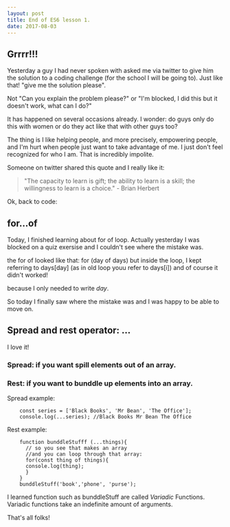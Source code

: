 ```yaml
---
layout: post
title: End of ES6 lesson 1.
date: 2017-08-03
---
```


## Grrrr!!!

Yesterday a guy I had never spoken with asked me via twitter to give him the solution to a coding challenge (for the school I will be going to). Just like that! "give me the solution please". 

Not "Can you explain the problem please?" or "I'm blocked, I did this but it doesn't work, what can I do?"

It has happened on several occasions already. I wonder: do guys only do this with women or do they act like that with other guys too?

The thing is I like helping people, and more precisely, empowering people, and I'm hurt when people just want to take advantage of me. I just don't feel recognized for who I am. That is incredibly impolite.

Someone on twitter shared this quote and I really like it:

> "The capacity to learn is gift; the ability to learn is a skill; the willingness to learn is a choice." - Brian Herbert

Ok, back to code:

## for...of

Today, I finished learning about for of loop. Actually yesterday I was blocked on a quiz exersise and I couldn't see where the mistake was. 

the for of looked like that: for (day of days)
but inside the loop, I kept referring to days[day] (as in old loop youu refer to days[i]) and of course it didn't worked! 

because I only needed to write *day*. 

So today I finally saw where the mistake was and I was happy to be able to move on.

## Spread and rest operator: ...

I love it! 
 
 ### Spread: if you want spill elements out of an array.
 
 
 ### Rest: if you want to bunddle up elements into an array.
 
 Spread example:
 
        const series = ['Black Books', 'Mr Bean', 'The Office'];
        console.log(...series); //Black Books Mr Bean The Office
        
Rest example:


        function bunddleStufff (...things){
          // so you see that makes an array
          //and you can loop through that array:
          for(const thing of things){
          console.log(thing);
          }
        }
        bunddleStuff('book','phone', 'purse');
        
I learned function such as bunddleStuff are called *Variadic* Functions.
Variadic functions take an indefinite amount of arguments. 

That's all folks!
